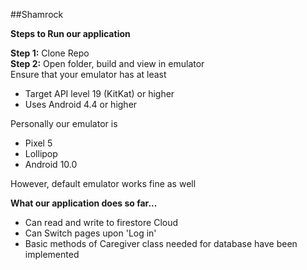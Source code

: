 ##Shamrock 

**Steps to Run our application**

**Step 1:** Clone Repo<br> 
**Step 2:** Open folder, build and view in emulator<br>Ensure that your emulator has at least<br>
<ul>
    <li>Target API level 19 (KitKat) or higher </li>
    <li>Uses Android 4.4 or higher</li>
</ul>

Personally our emulator is 
<ul>
    <li>Pixel 5</li>
    <li>Lollipop</li>
    <li>Android 10.0</li>
</ul>

However, default emulator works fine as well 

**What our application does so far...**
<ul>
    <li>Can read and write to firestore Cloud</li>
    <li>Can Switch pages upon 'Log in'</li>
    <li>Basic methods of Caregiver class needed for database have been implemented </li>
</ul>
